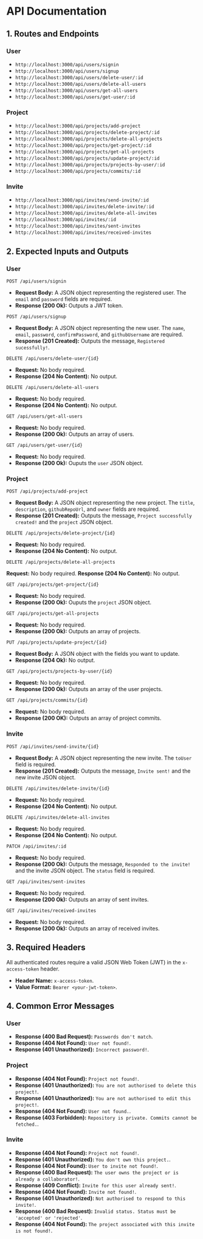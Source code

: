 # API Documentation

## 1. Routes and Endpoints

### User

- `http://localhost:3000/api/users/signin`
- `http://localhost:3000/api/users/signup`
- `http://localhost:3000/api/users/delete-user/:id`
- `http://localhost:3000/api/users/delete-all-users`
- `http://localhost:3000/api/users/get-all-users`
- `http://localhost:3000/api/users/get-user/:id`

### Project

- `http://localhost:3000/api/projects/add-project`
- `http://localhost:3000/api/projects/delete-project/:id`
- `http://localhost:3000/api/projects/delete-all-projects`
- `http://localhost:3000/api/projects/get-project/:id`
- `http://localhost:3000/api/projects/get-all-projects`
- `http://localhost:3000/api/projects/update-project/:id`
- `http://localhost:3000/api/projects/projects-by-user/:id`
- `http://localhost:3000/api/projects/commits/:id`

### Invite

- `http://localhost:3000/api/invites/send-invite/:id`
- `http://localhost:3000/api/invites/delete-invite/:id`
- `http://localhost:3000/api/invites/delete-all-invites`
- `http://localhost:3000/api/invites/:id`
- `http://localhost:3000/api/invites/sent-invites`
- `http://localhost:3000/api/invites/received-invites`

## 2. Expected Inputs and Outputs

### User

`POST /api/users/signin`

- **Request Body:** A JSON object representing the registered user. The `email` and `password` fields are required.
- **Response (200 Ok):** Outputs a JWT token.

`POST /api/users/signup`

- **Request Body:** A JSON object representing the new user. The `name`, `email`, `password`, `confirmPassword`, and `githubUsername` are required.
- **Response (201 Created):** Outputs the message, `Registered sucessfully!`.

`DELETE /api/users/delete-user/{id}`

- **Request:** No body required.
- **Response (204 No Content):** No output.

`DELETE /api/users/delete-all-users`

- **Request:** No body required.
- **Response (204 No Content):** No output.

`GET /api/users/get-all-users`

- **Request:** No body required.
- **Response (200 Ok):** Outputs an array of users.

`GET /api/users/get-user/{id}`

- **Request:** No body required.
- **Response (200 Ok):** Ouputs the `user` JSON object.

### Project

`POST /api/projects/add-project`

- **Request Body:** A JSON object representing the new project. The `title`, `description`, `githubRepoUrl`, and `owner` fields are required.
- **Response (201 Created):** Outputs the message, `Project successfully created!` and the `project` JSON object.

`DELETE /api/projects/delete-project/{id}`

- **Request:** No body required.
- **Response (204 No Content):** No output.

`DELETE /api/projects/delete-all-projects`

**Request:** No body required.
**Response (204 No Content):** No output.

`GET /api/projects/get-project/{id}`

- **Request:** No body required.
- **Response (200 Ok):** Ouputs the `project` JSON object.

`GET /api/projects/get-all-projects`

- **Request:** No body required.
- **Response (200 Ok):** Outputs an array of projects.

`PUT /api/projects/update-project/{id}`

- **Request Body:** A JSON object with the fields you want to update.
- **Response (204 Ok):** No output.

`GET /api/projects/projects-by-user/{id}`

- **Request:** No body required.
- **Response (200 Ok):** Outputs an array of the user projects.

`GET /api/projects/commits/{id}`

- **Request:** No body required.
- **Response (200 OK):** Outputs an array of project commits.

### Invite

`POST /api/invites/send-invite/{id}`

- **Request Body:** A JSON object representing the new invite. The `toUser` field is required.
- **Response (201 Created):** Outputs the message, `Invite sent!` and the new invite JSON object.

`DELETE /api/invites/delete-invite/{id}`

- **Request:** No body required.
- **Response (204 No Content):** No output.

`DELETE /api/invites/delete-all-invites`

- **Request:** No body required.
- **Response (204 No Content):** No output.

`PATCH /api/invites/:id`

- **Request:** No body required.
- **Response (200 Ok):** Outputs the message, `Responded to the invite!` and the invite JSON object. The `status` field is required.

`GET /api/invites/sent-invites`

- **Request:** No body required.
- **Response (200 Ok):** Outputs an array of sent invites.

`GET /api/invites/received-invites`

- **Request:** No body required.
- **Response (200 Ok):** Outputs an array of received invites.

## 3. Required Headers

All authenticated routes require a valid JSON Web Token (JWT) in the `x-access-token` header.

- **Header Name:** `x-access-token`.
- **Value Format:** `Bearer <your-jwt-token>`.

## 4. Common Error Messages

### User

- **Response (400 Bad Request):** `Passwords don't match`.
- **Response (404 Not Found):** `User not found!`.
- **Response (401 Unauthorized):** `Incorrect password!`.

### Project

- **Response (404 Not Found):** `Project not found!`.
- **Response (401 Unauthorized):** `You are not authorised to delete this project!`.
- **Response (401 Unauthorized):** `You are not authorised to edit this project!`.
- **Response (404 Not Found):** `User not found.`.
- **Response (403 Forbidden):** `Repository is private. Commits cannot be fetched.`.

### Invite

- **Response (404 Not Found):** `Project not found!`.
- **Response (401 Unauthorized):** `You don't own this project.`.
- **Response (404 Not Found):** `User to invite not found!`.
- **Response (400 Bad Request):** `The user owns the project or is already a collaborator!`.
- **Response (409 Conflict):** `Invite for this user already sent!`.
- **Response (404 Not Found):** `Invite not found!`.
- **Response (401 Unauthorized):** `Not authorised to respond to this invite!`.
- **Response (400 Bad Request):** `Invalid status. Status must be 'accepted' or 'rejected'`.
- **Response (404 Not Found):** `The project associated with this invite is not found!`.
